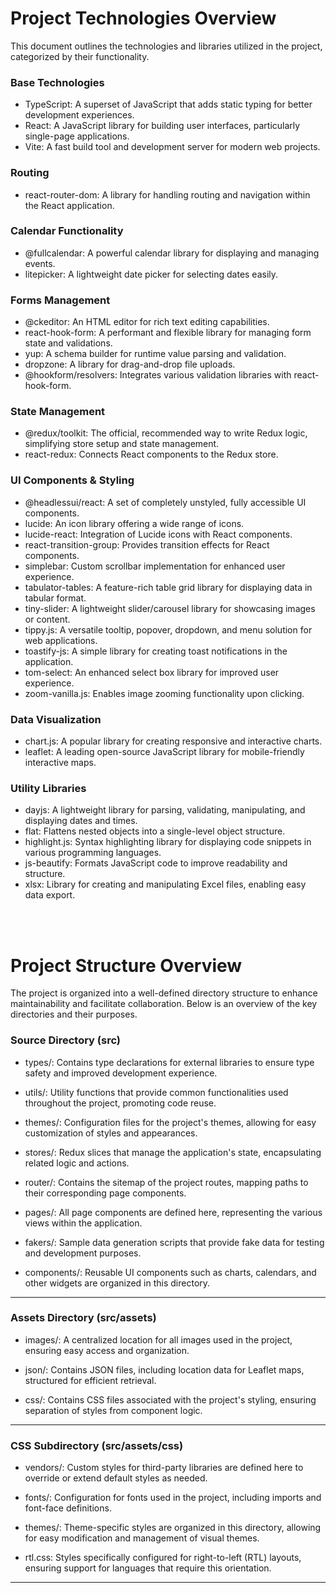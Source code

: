 # Project Technologies Overview

This document outlines the technologies and libraries utilized in the project, categorized by their functionality.

### Base Technologies

- TypeScript: A superset of JavaScript that adds static typing for better development experiences.
- React: A JavaScript library for building user interfaces, particularly single-page applications.
- Vite: A fast build tool and development server for modern web projects.

### Routing

- react-router-dom: A library for handling routing and navigation within the React application.

### Calendar Functionality

- @fullcalendar: A powerful calendar library for displaying and managing events.
- litepicker: A lightweight date picker for selecting dates easily.

### Forms Management

- @ckeditor: An HTML editor for rich text editing capabilities.
- react-hook-form: A performant and flexible library for managing form state and validations.
- yup: A schema builder for runtime value parsing and validation.
- dropzone: A library for drag-and-drop file uploads.
- @hookform/resolvers: Integrates various validation libraries with react-hook-form.

### State Management

- @redux/toolkit: The official, recommended way to write Redux logic, simplifying store setup and state management.
- react-redux: Connects React components to the Redux store.

### UI Components & Styling

- @headlessui/react: A set of completely unstyled, fully accessible UI components.
- lucide: An icon library offering a wide range of icons.
- lucide-react: Integration of Lucide icons with React components.
- react-transition-group: Provides transition effects for React components.
- simplebar: Custom scrollbar implementation for enhanced user experience.
- tabulator-tables: A feature-rich table grid library for displaying data in tabular format.
- tiny-slider: A lightweight slider/carousel library for showcasing images or content.
- tippy.js: A versatile tooltip, popover, dropdown, and menu solution for web applications.
- toastify-js: A simple library for creating toast notifications in the application.
- tom-select: An enhanced select box library for improved user experience.
- zoom-vanilla.js: Enables image zooming functionality upon clicking.

### Data Visualization

- chart.js: A popular library for creating responsive and interactive charts.
- leaflet: A leading open-source JavaScript library for mobile-friendly interactive maps.

### Utility Libraries

- dayjs: A lightweight library for parsing, validating, manipulating, and displaying dates and times.
- flat: Flattens nested objects into a single-level object structure.
- highlight.js: Syntax highlighting library for displaying code snippets in various programming languages.
- js-beautify: Formats JavaScript code to improve readability and structure.
- xlsx: Library for creating and manipulating Excel files, enabling easy data export.

<br/>
<br/>

# Project Structure Overview

The project is organized into a well-defined directory structure to enhance maintainability and facilitate collaboration. Below is an overview of the key directories and their purposes.

### Source Directory (src)

- types/: Contains type declarations for external libraries to ensure type safety and improved development experience.
- utils/: Utility functions that provide common functionalities used throughout the project, promoting code reuse.

- themes/: Configuration files for the project's themes, allowing for easy customization of styles and appearances.

- stores/: Redux slices that manage the application's state, encapsulating related logic and actions.

- router/: Contains the sitemap of the project routes, mapping paths to their corresponding page components.

- pages/: All page components are defined here, representing the various views within the application.

- fakers/: Sample data generation scripts that provide fake data for testing and development purposes.

- components/: Reusable UI components such as charts, calendars, and other widgets are organized in this directory.

---

### Assets Directory (src/assets)

- images/: A centralized location for all images used in the project, ensuring easy access and organization.

- json/: Contains JSON files, including location data for Leaflet maps, structured for efficient retrieval.

- css/: Contains CSS files associated with the project's styling, ensuring separation of styles from component logic.

---

### CSS Subdirectory (src/assets/css)

- vendors/: Custom styles for third-party libraries are defined here to override or extend default styles as needed.

- fonts/: Configuration for fonts used in the project, including imports and font-face definitions.

- themes/: Theme-specific styles are organized in this directory, allowing for easy modification and management of visual themes.

- rtl.css: Styles specifically configured for right-to-left (RTL) layouts, ensuring support for languages that require this orientation.

---
